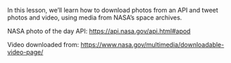 In this lesson, we’ll learn how to download photos from an API and tweet photos and video, using media from NASA’s space archives. 

NASA photo of the day API:
https://api.nasa.gov/api.html#apod

Video downloaded from:
https://www.nasa.gov/multimedia/downloadable-video-page/